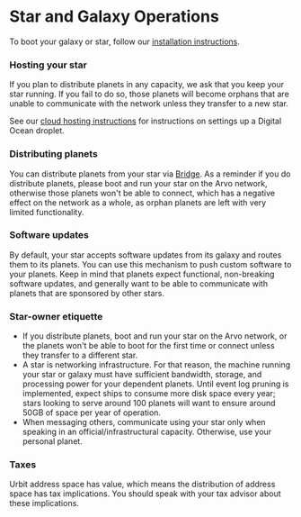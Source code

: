 # Star and Galaxy Operations

To boot your galaxy or star, follow our [installation instructions](../getting-started).

### Hosting your star

If you plan to distribute planets in any capacity, we ask that you keep your star running. If you fail to do so, those planets will become orphans that are unable to communicate with the network unless they transfer to a new star.

See our [cloud hosting instructions](../running/hosting) for instructions on settings up a Digital Ocean droplet.

### Distributing planets

You can distribute planets from your star via [Bridge](https://bridge.urbit.org/). As a reminder if you do distribute planets, please boot and run your star on the Arvo network, otherwise those planets won't be able to connect, which has a negative effect on the network as a whole, as orphan planets are left with very limited functionality.

### Software updates

By default, your star accepts software updates from its galaxy and routes them to its planets. You can use this mechanism to push custom software to your planets. Keep in mind that planets expect functional, non-breaking software updates, and generally want to be able to communicate with planets that are sponsored by other stars.

### Star-owner etiquette

- If you distribute planets, boot and run your star on the Arvo network, or the planets won't be able to boot for the first time or connect unless they transfer to a different star.
- A star is networking infrastructure. For that reason, the machine running your star or galaxy must have sufficient bandwidth, storage, and processing power for your dependent planets. Until event log pruning is implemented, expect ships to consume more disk space every year; stars looking to serve around 100 planets will want to ensure around 50GB of space per year of operation.
- When messaging others, communicate using your star only when speaking in an official/infrastructural capacity. Otherwise, use your personal planet.

### Taxes

Urbit address space has value, which means the distribution of address space has tax implications. You should speak with your tax advisor about these implications.
